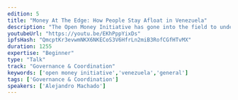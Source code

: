 ```yaml
---
edition: 5
title: "Money At The Edge: How People Stay Afloat in Venezuela"
description: "The Open Money Initiative has gone into the field to understand how Venezuelans survive in the midst of heavy capital controls, criminalization of free markets, and hyperinflation. We'll share stories from places like Cúcuta, where worthless bills are used as art and home decor, and Caracas, where individuals are saving in bitcoin, trading it for local currency only at times of essential purchases. We'll discuss concepts for products and services in places where regimes have a tight grip on society, and how they relate to cryptocurrency."
youtubeUrl: "https://youtu.be/EKhPppYixDs"
ipfsHash: "QmcptKr3evwmNKX6NKECoS3V6HfrLn2miB3RofCGfHTvMX"
duration: 1255
expertise: "Beginner"
type: "Talk"
track: "Governance & Coordination"
keywords: ['open money initiative','venezuela','general']
tags: ['Governance & Coordination']
speakers: ['Alejandro Machado']
---
```

